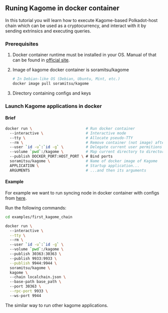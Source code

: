 [//]: # (
Copyright Quadrivium LLC
All Rights Reserved
SPDX-License-Identifier: Apache-2.0
)

## Runing Kagome in docker container

In this tutorial you will learn how to execute Kagome-based Polkadot-host chain which can be used as a cryptocurrency, and interact with it by sending extrinsics and executing queries.

### Prerequisites

1. Docker container runtime must be installed in your OS. 
   Manual of that can be found in [official site](https://docs.docker.com/engine/install/).

2. Image of kagome docker container is soramitsu/kagome 

   ```bash
   # In Debian-like OS (Debian, Ubuntu, Mint, etc.)
   docker image pull soramitsu/kagome
   ```
   
3. Directory containing configs and keys 

### Launch Kagome applications in docker

#### Brief

```bash
docker run \                        # Run docker container
  --interactive \                   # Interactive mode
  --tty \                           # Allocate pseudo-TTY
  --rm \                            # Remove container (not image) after stop
  --user `id -u`:`id -g` \          # Delegate current user permitions in container 
  --volume `pwd`:/kagome \          # Map current directory to directory in container 
  --publish DOCKER_PORT:HOST_PORT \ # Bind ports
  soramitsu/kagome \                # Name of docker image of Kagome
  APPLICATION \                     # Startup application...  
  ARGUMENTS                         # ...and then its arguments
```

#### Example

For example we want to run syncing node in docker container with configs from [here](first_kagome_chain.md).

Run the following commands: 

```bash
cd examples/first_kagome_chain

docker run \                   
  --interactive \
  --tty \                        
  --rm \                       
  --user `id -u`:`id -g` \          
  --volume `pwd`:/kagome \            
  --publish 30363:30363 \             
  --publish 9933:9933 \
  --publish 9944:9944 \
  soramitsu/kagome \           
  kagome \   
  --chain localchain.json \    
  --base-path base_path \ 
  --port 30363 \
  --rpc-port 9933 \ 
  --ws-port 9944
```

The similar way to run other kagome applications.
